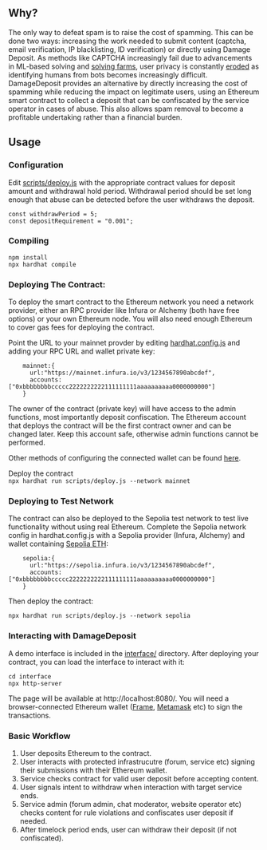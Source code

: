 ## Why?

The only way to defeat spam is to raise the cost of spamming. This can be done two ways: increasing the work needed to submit content (captcha, email verification, IP blacklisting, ID verification) or directly using Damage Deposit. As methods like CAPTCHA increasingly fail due to advancements in ML-based solving and [solving farms](https://en.wikipedia.org/wiki/CAPTCHA#Human_labor), user privacy is constantly [eroded](https://en.wikipedia.org/wiki/ReCAPTCHA#Privacy) as identifying humans from bots becomes increasingly difficult. DamageDeposit provides an alternative by directly increasing the cost of spamming while reducing the impact on legitimate users, using an Ethereum smart contract to collect a deposit that can be confiscated by the service operator in cases of abuse. This also allows spam removal to become a profitable undertaking rather than a financial burden.

## Usage
### Configuration
Edit [scripts/deploy.js](scripts/deploy.js) with the appropriate contract values for deposit amount and withdrawal hold period. Withdrawal period should be set long enough that abuse can be detected before the user withdraws the deposit.
```
const withdrawPeriod = 5;
const depositRequirement = "0.001";
```
### Compiling
    npm install
    npx hardhat compile

### Deploying The Contract:
To deploy the smart contract to the Ethereum network you need a network provider, either an RPC provider like Infura or Alchemy (both have free options) or your own Ethereum node. You will also need enough Ethereum to cover gas fees for deploying the contract.  

Point the URL to your mainnet provder by editing [hardhat.config.js](hardhat.config.js) and adding your RPC URL and wallet private key: 
```
    mainnet:{
      url:"https://mainnet.infura.io/v3/1234567890abcdef",
      accounts: ["0xbbbbbbbbccccc2222222222111111111aaaaaaaaaa0000000000"]
    }
```

The owner of the contract (private key) will have access to the admin functions, most importantly deposit confiscation. The Ethereum account that deploys the contract will be the first contract owner and can be changed later. Keep this account safe, otherwise admin functions cannot be performed.

Other methods of configuring the connected wallet can be found [here](https://hardhat.org/hardhat-runner/docs/config#hd-wallet-config).

Deploy the contract  
`npx hardhat run scripts/deploy.js --network mainnet`

### Deploying to Test Network
The contract can also be deployed to the Sepolia test network to test live functionality without using real Ethereum. Complete the Sepolia network config in hardhat.config.js with a Sepolia provider (Infura, Alchemy) and wallet containing [Sepolia ETH](https://sepolia-faucet.pk910.de/):

```
    sepolia:{
      url:"https://sepolia.infura.io/v3/1234567890abcdef",
      accounts: ["0xbbbbbbbbccccc2222222222111111111aaaaaaaaaa0000000000"]
    }
```

Then deploy the contract:

`npx hardhat run scripts/deploy.js --network sepolia`

### Interacting with DamageDeposit
A demo interface is included in the [interface/](/interface) directory. After deploying your contract, you can load the interface to interact with it: 
``` 
cd interface  
npx http-server
```
The page will be available at http://localhost:8080/. You will need a browser-connected Ethereum wallet ([Frame](https://frame.sh/), [Metamask](https://metamask.io/) etc) to sign the transactions.

### Basic Workflow
1. User deposits Ethereum to the contract.
2. User interacts with protected infrastrucutre (forum, service etc) signing their submissions with their Ethereum wallet. 
3. Service checks contract for valid user deposit before accepting content.
4. User signals intent to withdraw when interaction with target service ends.
5. Service admin (forum admin, chat moderator, website operator etc) checks content for rule violations and confiscates user deposit if needed.
6. After timelock period ends, user can withdraw their deposit (if not confiscated).



